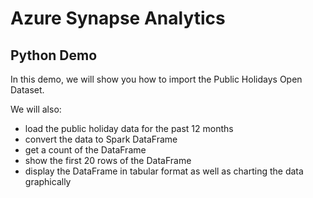# Azure Synapse Analytics
## Python Demo
In this demo, we will show you how to import the Public Holidays Open Dataset.

We will also:
* load the public holiday data for the past 12 months
* convert the data to Spark DataFrame
* get a count of the DataFrame
* show the first 20 rows of the DataFrame
* display the DataFrame in tabular format as well as charting the data graphically
